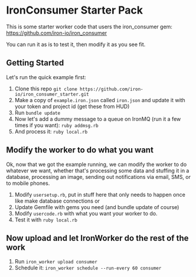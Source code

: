 IronConsumer Starter Pack
========================

This is some starter worker code that users the iron_consumer gem: https://github.com/iron-io/iron_consumer

You can run it as is to test it, then modify it as you see fit.

## Getting Started

Let's run the quick example first:

1. Clone this repo `git clone https://github.com/iron-io/iron_consumer_starter.git`
1. Make a copy of `example.iron.json` called `iron.json` and update it with your token and project id (get these from HUD)
1. Run `bundle update`
1. Now let's add a dummy message to a queue on IronMQ (run it a few times if you want): `ruby addmsg.rb`
1. And process it: `ruby local.rb`

## Modify the worker to do what you want

Ok, now that we got the example running, we can modify the worker to do whatever we want, whether that's
processing some data and stuffing it in a database, processing an image, sending out notifications via email, SMS,
or to mobile phones.

1. Modify `usersetup.rb`, put in stuff here that only needs to happen once like make database connections or
1. Update Gemfile with gems you need (and bundle update of course)
1. Modify `usercode.rb` with what you want your worker to do.
1. Test it with `ruby local.rb`

## Now upload and let IronWorker do the rest of the work

1. Run `iron_worker upload consumer`
1. Schedule it: `iron_worker schedule --run-every 60 consumer`

